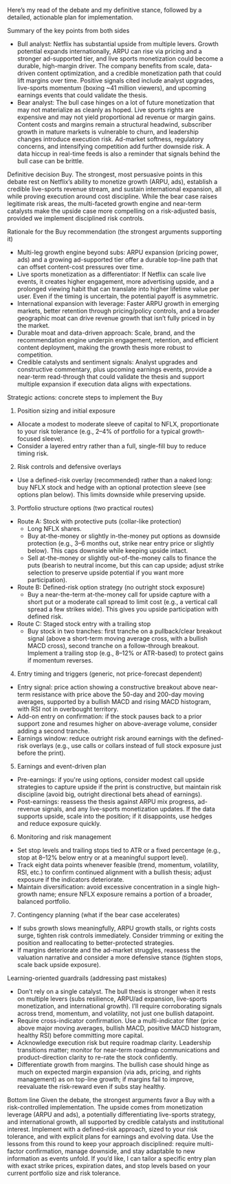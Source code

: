 Here’s my read of the debate and my definitive stance, followed by a detailed, actionable plan for implementation.

Summary of the key points from both sides
- Bull analyst: Netflix has substantial upside from multiple levers. Growth potential expands internationally, ARPU can rise via pricing and a stronger ad-supported tier, and live sports monetization could become a durable, high-margin driver. The company benefits from scale, data-driven content optimization, and a credible monetization path that could lift margins over time. Positive signals cited include analyst upgrades, live-sports momentum (boxing ~41 million viewers), and upcoming earnings events that could validate the thesis.
- Bear analyst: The bull case hinges on a lot of future monetization that may not materialize as cleanly as hoped. Live sports rights are expensive and may not yield proportional ad revenue or margin gains. Content costs and margins remain a structural headwind, subscriber growth in mature markets is vulnerable to churn, and leadership changes introduce execution risk. Ad-market softness, regulatory concerns, and intensifying competition add further downside risk. A data hiccup in real-time feeds is also a reminder that signals behind the bull case can be brittle.

Definitive decision
Buy. The strongest, most persuasive points in this debate rest on Netflix’s ability to monetize growth (ARPU, ads), establish a credible live-sports revenue stream, and sustain international expansion, all while proving execution around cost discipline. While the bear case raises legitimate risk areas, the multi-faceted growth engine and near-term catalysts make the upside case more compelling on a risk-adjusted basis, provided we implement disciplined risk controls.

Rationale for the Buy recommendation (the strongest arguments supporting it)
- Multi-leg growth engine beyond subs: ARPU expansion (pricing power, ads) and a growing ad-supported tier offer a durable top-line path that can offset content-cost pressures over time.
- Live sports monetization as a differentiator: If Netflix can scale live events, it creates higher engagement, more advertising upside, and a prolonged viewing habit that can translate into higher lifetime value per user. Even if the timing is uncertain, the potential payoff is asymmetric.
- International expansion with leverage: Faster ARPU growth in emerging markets, better retention through pricing/policy controls, and a broader geographic moat can drive revenue growth that isn’t fully priced in by the market.
- Durable moat and data-driven approach: Scale, brand, and the recommendation engine underpin engagement, retention, and efficient content deployment, making the growth thesis more robust to competition.
- Credible catalysts and sentiment signals: Analyst upgrades and constructive commentary, plus upcoming earnings events, provide a near-term read-through that could validate the thesis and support multiple expansion if execution data aligns with expectations.

Strategic actions: concrete steps to implement the Buy
1) Position sizing and initial exposure
- Allocate a modest to moderate sleeve of capital to NFLX, proportionate to your risk tolerance (e.g., 2–4% of portfolio for a typical growth-focused sleeve).
- Consider a layered entry rather than a full, single-fill buy to reduce timing risk.

2) Risk controls and defensive overlays
- Use a defined-risk overlay (recommended) rather than a naked long: buy NFLX stock and hedge with an optional protection sleeve (see options plan below). This limits downside while preserving upside.

3) Portfolio structure options (two practical routes)
- Route A: Stock with protective puts (collar-like protection)
  - Long NFLX shares.
  - Buy at-the-money or slightly in-the-money put options as downside protection (e.g., 3–6 months out, strike near entry price or slightly below). This caps downside while keeping upside intact.
  - Sell at-the-money or slightly out-of-the-money calls to finance the puts (bearish to neutral income, but this can cap upside; adjust strike selection to preserve upside potential if you want more participation).
- Route B: Defined-risk option strategy (no outright stock exposure)
  - Buy a near-the-term at-the-money call for upside capture with a short put or a moderate call spread to limit cost (e.g., a vertical call spread a few strikes wide). This gives you upside participation with defined risk.
- Route C: Staged stock entry with a trailing stop
  - Buy stock in two tranches: first tranche on a pullback/clear breakout signal (above a short-term moving average cross, with a bullish MACD cross), second tranche on a follow-through breakout. Implement a trailing stop (e.g., 8–12% or ATR-based) to protect gains if momentum reverses.

4) Entry timing and triggers (generic, not price-forecast dependent)
- Entry signal: price action showing a constructive breakout above near-term resistance with price above the 50-day and 200-day moving averages, supported by a bullish MACD and rising MACD histogram, with RSI not in overbought territory.
- Add-on entry on confirmation: if the stock pauses back to a prior support zone and resumes higher on above-average volume, consider adding a second tranche.
- Earnings window: reduce outright risk around earnings with the defined-risk overlays (e.g., use calls or collars instead of full stock exposure just before the print).

5) Earnings and event-driven plan
- Pre-earnings: if you're using options, consider modest call upside strategies to capture upside if the print is constructive, but maintain risk discipline (avoid big, outright directional bets ahead of earnings).
- Post-earnings: reassess the thesis against ARPU mix progress, ad-revenue signals, and any live-sports monetization updates. If the data supports upside, scale into the position; if it disappoints, use hedges and reduce exposure quickly.

6) Monitoring and risk management
- Set stop levels and trailing stops tied to ATR or a fixed percentage (e.g., stop at 8–12% below entry or at a meaningful support level).
- Track eight data points whenever feasible (trend, momentum, volatility, RSI, etc.) to confirm continued alignment with a bullish thesis; adjust exposure if the indicators deteriorate.
- Maintain diversification: avoid excessive concentration in a single high-growth name; ensure NFLX exposure remains a portion of a broader, balanced portfolio.

7) Contingency planning (what if the bear case accelerates)
- If subs growth slows meaningfully, ARPU growth stalls, or rights costs surge, tighten risk controls immediately. Consider trimming or exiting the position and reallocating to better-protected strategies.
- If margins deteriorate and the ad-market struggles, reassess the valuation narrative and consider a more defensive stance (tighten stops, scale back upside exposure).

Learning-oriented guardrails (addressing past mistakes)
- Don’t rely on a single catalyst. The bull thesis is stronger when it rests on multiple levers (subs resilience, ARPU/ad expansion, live-sports monetization, and international growth). I’ll require corroborating signals across trend, momentum, and volatility, not just one bullish datapoint.
- Require cross-indicator confirmation. Use a multi-indicator filter (price above major moving averages, bullish MACD, positive MACD histogram, healthy RSI) before committing more capital.
- Acknowledge execution risk but require roadmap clarity. Leadership transitions matter; monitor for near-term roadmap communications and product-direction clarity to re-rate the stock confidently.
- Differentiate growth from margins. The bullish case should hinge as much on expected margin expansion (via ads, pricing, and rights management) as on top-line growth; if margins fail to improve, reevaluate the risk-reward even if subs stay healthy.

Bottom line
Given the debate, the strongest arguments favor a Buy with a risk-controlled implementation. The upside comes from monetization leverage (ARPU and ads), a potentially differentiating live-sports strategy, and international growth, all supported by credible catalysts and institutional interest. Implement with a defined-risk approach, sized to your risk tolerance, and with explicit plans for earnings and evolving data. Use the lessons from this round to keep your approach disciplined: require multi-factor confirmation, manage downside, and stay adaptable to new information as events unfold. If you’d like, I can tailor a specific entry plan with exact strike prices, expiration dates, and stop levels based on your current portfolio size and risk tolerance.